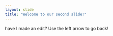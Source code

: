 ```yaml
---
layout: slide
title: "Welcome to our second slide!"
---
```

have I made an edit?
Use the left arrow to go back!
